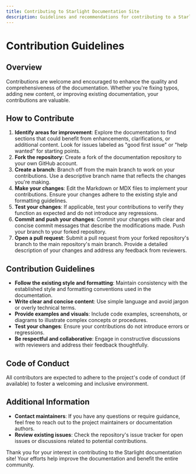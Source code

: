 ```yaml
---
title: Contributing to Starlight Documentation Site
description: Guidelines and recommendations for contributing to a Starlight documentation site project.
---
```


# Contribution Guidelines

## Overview

Contributions are welcome and encouraged to enhance the quality and comprehensiveness of the documentation. Whether you're fixing typos, adding new content, or improving existing documentation, your contributions are valuable.

## How to Contribute

1. **Identify areas for improvement**: Explore the documentation to find sections that could benefit from enhancements, clarifications, or additional content. Look for issues labeled as "good first issue" or "help wanted" for starting points.
2. **Fork the repository**: Create a fork of the documentation repository to your own GitHub account.
3. **Create a branch**: Branch off from the main branch to work on your contributions. Use a descriptive branch name that reflects the changes you're making.
4. **Make your changes**: Edit the Markdown or MDX files to implement your contributions. Ensure your changes adhere to the existing style and formatting guidelines.
5. **Test your changes**: If applicable, test your contributions to verify they function as expected and do not introduce any regressions.
6. **Commit and push your changes**: Commit your changes with clear and concise commit messages that describe the modifications made. Push your branch to your forked repository.
7. **Open a pull request**: Submit a pull request from your forked repository's branch to the main repository's main branch. Provide a detailed description of your changes and address any feedback from reviewers.

## Contribution Guidelines

* **Follow the existing style and formatting**: Maintain consistency with the established style and formatting conventions used in the documentation. 
* **Write clear and concise content**: Use simple language and avoid jargon or overly technical terms.
* **Provide examples and visuals**: Include code examples, screenshots, or diagrams to illustrate complex concepts or procedures.
* **Test your changes**: Ensure your contributions do not introduce errors or regressions. 
* **Be respectful and collaborative**: Engage in constructive discussions with reviewers and address their feedback thoughtfully.

## Code of Conduct

All contributors are expected to adhere to the project's code of conduct (if available) to foster a welcoming and inclusive environment.

## Additional Information

* **Contact maintainers**: If you have any questions or require guidance, feel free to reach out to the project maintainers or documentation authors.
* **Review existing issues**: Check the repository's issue tracker for open issues or discussions related to potential contributions. 

Thank you for your interest in contributing to the Starlight documentation site! Your efforts help improve the documentation and benefit the entire community. 
